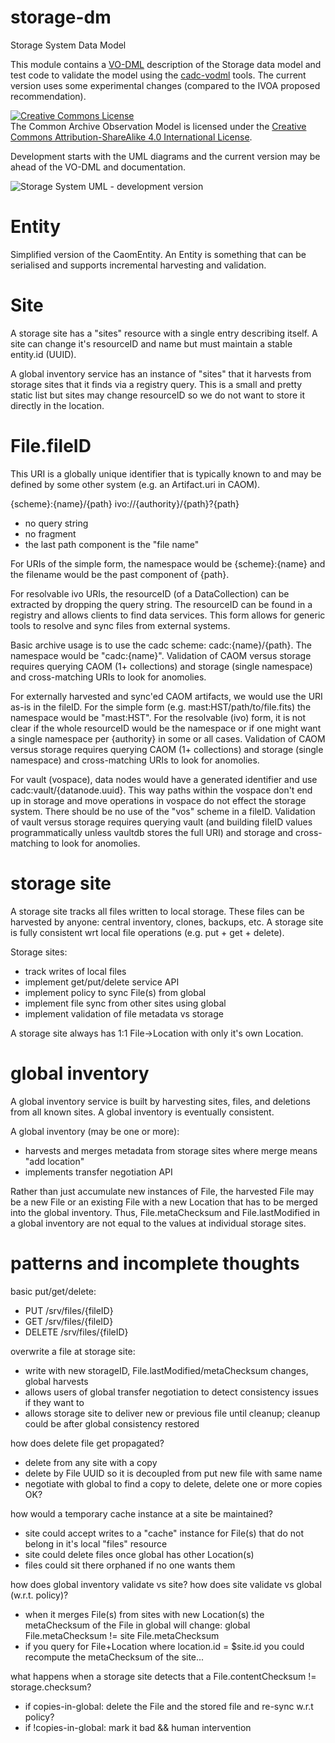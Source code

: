 # storage-dm
Storage System Data Model

This module contains a <a href="http://www.ivoa.net/documents/VODML/index.html">VO-DML</a> 
description of the Storage data model and test code to validate the model using the 
<a href="https://github.com/opencadc/core/tree/master/cadc-vodml">cadc-vodml</a> tools. The 
current version uses some experimental changes (compared to the IVOA proposed recommendation).

<a rel="license" href="http://creativecommons.org/licenses/by-sa/4.0/">
<img alt="Creative Commons License" style="border-width:0" src="https://i.creativecommons.org/l/by-sa/4.0/88x31.png" /></a>
<br />The Common Archive Observation Model is licensed under the
<a rel="license" href="http://creativecommons.org/licenses/by-sa/4.0/">
Creative Commons Attribution-ShareAlike 4.0 International License</a>.

Development starts with the UML diagrams and the current version may be ahead of the VO-DML and documentation. 

<img alt="Storage System UML - development version" style="border-width:0" 
src="https://github.com/pdowler/storage/raw/master/storage-dm/src/main/resources/inventory.png" />

# Entity
Simplified version of the CaomEntity. An Entity is something 
that can be serialised and supports incremental harvesting 
and validation.

# Site
A storage site has a "sites" resource with a single entry
describing itself. A site can change it's resourceID and
name but must maintain a stable entity.id (UUID).

A global inventory service has an instance of "sites"
that it harvests from storage sites that it finds via a
registry query. This is a small and pretty static list but
sites may change resourceID so we do not want to
store it directly in the location.

# File.fileID
This URI is a globally unique identifier that is typically known 
to and may be defined by some other system (e.g. an Artifact.uri 
in CAOM). 

{scheme}:{name}/{path}
ivo://{authority}/{path}?{path}


- no query string
- no fragment
-  the last path component is the "file name"

For URIs of the simple form, the namespace would be {scheme}:{name} and the filename would be the past component of {path}.

For resolvable ivo URIs, the resourceID (of a DataCollection) can be extracted by dropping the query string. The resourceID 
can be found in a registry and allows clients to find data services. This form allows for generic tools to resolve
and sync files from external systems.

Basic archive usage is to use the cadc scheme: cadc:{name}/{path}. The namespace would be "cadc:{name}". Validation of 
CAOM versus storage requires querying CAOM (1+ collections) and storage (single namespace) and cross-matching URIs to 
look for anomolies. 

For externally harvested and sync'ed CAOM artifacts, we would use the URI as-is in the fileID. For the simple form 
(e.g. mast:HST/path/to/file.fits) the namespace would be "mast:HST". For the resolvable (ivo) form, it is not clear 
if the whole resourceID would be the namespace or if one might want a single namespace per {authority} in some or all 
cases. Validation of CAOM versus storage requires querying CAOM (1+ collections) and storage (single namespace) and 
cross-matching URIs to look for anomolies.

For vault (vospace), data nodes would have a generated identifier and use cadc:vault/{datanode.uuid}.
This way paths within the vospace don't end up in storage and move operations in vospace do not effect
the storage system. There should be no use of the "vos" scheme in a fileID. Validation of vault versus storage
requires querying vault (and building fileID values programmatically unless vaultdb stores the full URI) and storage
and cross-matching to look for anomolies.

# storage site
A storage site tracks all files written to local storage. These files can be harvested by anyone: central inventory, 
clones, backups, etc. A storage site is fully consistent wrt local file operations (e.g. put + get + delete).

Storage sites:
- track writes of local files
- implement get/put/delete service API
- implement policy to sync File(s) from global
- implement file sync from other sites using global
- implement validation of file metadata vs storage

A storage site always has 1:1 File->Location with only it's own Location.

# global inventory
A global inventory service is built by harvesting sites, files, and deletions from all known sites.
A global inventory is eventually consistent.

A global inventory (may be one or more):
- harvests and merges metadata from storage sites where merge means "add location"
- implements transfer negotiation API

Rather than just accumulate new instances of File, the harvested File may be a new File or an existing File 
with a new Location that has to be merged into the global inventory. Thus, File.metaChecksum and File.lastModified
in a global inventory are not equal to the values at individual storage sites.

# patterns and incomplete thoughts

basic put/get/delete:
- PUT /srv/files/{fileID}
- GET /srv/files/{fileID}
- DELETE /srv/files/{fileID}

overwrite a file at storage site:
- write with new storageID, File.lastModified/metaChecksum changes, global harvests
- allows users of global transfer negotiation to detect consistency issues if they want to
- allows storage site to deliver new or previous file until cleanup; cleanup could be after global 
  consistency restored

how does delete file get propagated?
- delete from any site with a copy
- delete by File UUID so it is decoupled from put new file with same name
- negotiate with global to find a copy to delete, delete one or more copies OK?

how would a temporary cache instance at a site be maintained?
- site could accept writes to a "cache" instance for File(s) that do not belong
  in it's local "files" resource
- site could delete files once global has other Location(s)
- files could sit there orphaned if no one wants them

how does global inventory validate vs site?  how does site validate vs global (w.r.t. policy)?
- when it merges File(s) from sites with new Location(s) the metaChecksum 
  of the File in global will change: global File.metaChecksum != site File.metaChecksum
- if you query for File+Location where location.id = $site.id you could recompute 
  the metaChecksum of the site... 

what happens when a storage site detects that a File.contentChecksum != storage.checksum?
- if copies-in-global: delete the File and the stored file and re-sync w.r.t policy?
- if !copies-in-global: mark it bad && human intervention

